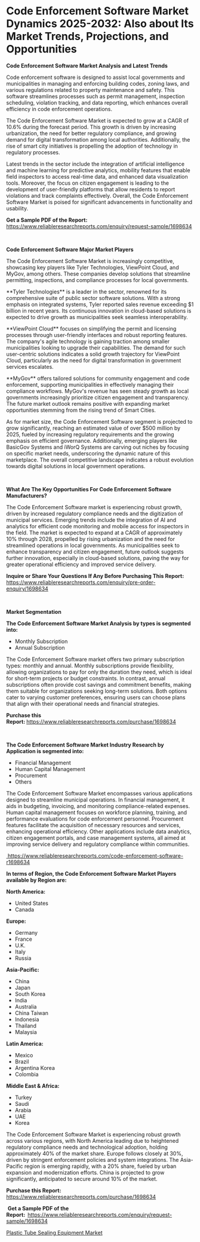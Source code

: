 <p><h1>Code Enforcement Software Market Dynamics 2025-2032: Also about Its Market Trends, Projections, and Opportunities</h1></p><p><strong>Code Enforcement Software Market Analysis and Latest Trends</strong></p>
<p><p>Code enforcement software is designed to assist local governments and municipalities in managing and enforcing building codes, zoning laws, and various regulations related to property maintenance and safety. This software streamlines processes such as permit management, inspection scheduling, violation tracking, and data reporting, which enhances overall efficiency in code enforcement operations.</p><p>The Code Enforcement Software Market is expected to grow at a CAGR of 10.6% during the forecast period. This growth is driven by increasing urbanization, the need for better regulatory compliance, and growing demand for digital transformation among local authorities. Additionally, the rise of smart city initiatives is propelling the adoption of technology in regulatory processes. </p><p>Latest trends in the sector include the integration of artificial intelligence and machine learning for predictive analytics, mobility features that enable field inspectors to access real-time data, and enhanced data visualization tools. Moreover, the focus on citizen engagement is leading to the development of user-friendly platforms that allow residents to report violations and track complaints effectively. Overall, the Code Enforcement Software Market is poised for significant advancements in functionality and usability.</p></p>
<p><strong>Get a Sample PDF of the Report:&nbsp;</strong> <a href="https://www.reliableresearchreports.com/enquiry/request-sample/1698634?utm_campaign=3252&utm_medium=2&utm_source=Github&utm_content=ia&utm_term=27032025&utm_id=code-enforcement-software">https://www.reliableresearchreports.com/enquiry/request-sample/1698634</a></p>
<p>&nbsp;</p>
<p><strong>Code Enforcement Software Major Market Players</strong></p>
<p><p>The Code Enforcement Software Market is increasingly competitive, showcasing key players like Tyler Technologies, ViewPoint Cloud, and MyGov, among others. These companies develop solutions that streamline permitting, inspections, and compliance processes for local governments.</p><p>**Tyler Technologies** is a leader in the sector, renowned for its comprehensive suite of public sector software solutions. With a strong emphasis on integrated systems, Tyler reported sales revenue exceeding $1 billion in recent years. Its continuous innovation in cloud-based solutions is expected to drive growth as municipalities seek seamless interoperability.</p><p>**ViewPoint Cloud** focuses on simplifying the permit and licensing processes through user-friendly interfaces and robust reporting features. The company's agile technology is gaining traction among smaller municipalities looking to upgrade their capabilities. The demand for such user-centric solutions indicates a solid growth trajectory for ViewPoint Cloud, particularly as the need for digital transformation in government services escalates.</p><p>**MyGov** offers tailored solutions for community engagement and code enforcement, supporting municipalities in effectively managing their compliance workflows. MyGov's revenue has seen steady growth as local governments increasingly prioritize citizen engagement and transparency. The future market outlook remains positive with expanding market opportunities stemming from the rising trend of Smart Cities.</p><p>As for market size, the Code Enforcement Software segment is projected to grow significantly, reaching an estimated value of over $500 million by 2025, fueled by increasing regulatory requirements and the growing emphasis on efficient governance. Additionally, emerging players like BasicGov Systems and iWorQ Systems are carving out niches by focusing on specific market needs, underscoring the dynamic nature of this marketplace. The overall competitive landscape indicates a robust evolution towards digital solutions in local government operations.</p></p>
<p>&nbsp;</p>
<p><strong>What Are The Key Opportunities For Code Enforcement Software Manufacturers?</strong></p>
<p><p>The Code Enforcement Software market is experiencing robust growth, driven by increased regulatory compliance needs and the digitization of municipal services. Emerging trends include the integration of AI and analytics for efficient code monitoring and mobile access for inspectors in the field. The market is expected to expand at a CAGR of approximately 10% through 2028, propelled by rising urbanization and the need for streamlined operations in local governments. As municipalities seek to enhance transparency and citizen engagement, future outlook suggests further innovation, especially in cloud-based solutions, paving the way for greater operational efficiency and improved service delivery.</p></p>
<p><strong>Inquire or Share Your Questions If Any Before Purchasing This Report:</strong> <a href="https://www.reliableresearchreports.com/enquiry/pre-order-enquiry/1698634?utm_campaign=3252&utm_medium=2&utm_source=Github&utm_content=ia&utm_term=27032025&utm_id=code-enforcement-software">https://www.reliableresearchreports.com/enquiry/pre-order-enquiry/1698634</a></p>
<p>&nbsp;</p>
<p><strong>Market Segmentation</strong></p>
<p><strong>The Code Enforcement Software Market Analysis by types is segmented into:</strong></p>
<p><ul><li>Monthly Subscription</li><li>Annual Subscription</li></ul></p>
<p><p>The Code Enforcement Software market offers two primary subscription types: monthly and annual. Monthly subscriptions provide flexibility, allowing organizations to pay for only the duration they need, which is ideal for short-term projects or budget constraints. In contrast, annual subscriptions often provide cost savings and commitment benefits, making them suitable for organizations seeking long-term solutions. Both options cater to varying customer preferences, ensuring users can choose plans that align with their operational needs and financial strategies.</p></p>
<p><strong>Purchase this Report:&nbsp;</strong><a href="https://www.reliableresearchreports.com/purchase/1698634?utm_campaign=3252&utm_medium=2&utm_source=Github&utm_content=ia&utm_term=27032025&utm_id=code-enforcement-software">https://www.reliableresearchreports.com/purchase/1698634</a></p>
<p>&nbsp;</p>
<p><strong>The Code Enforcement Software Market Industry Research by Application is segmented into:</strong></p>
<p><ul><li>Financial Management</li><li>Human Capital Management</li><li>Procurement</li><li>Others</li></ul></p>
<p><p>The Code Enforcement Software Market encompasses various applications designed to streamline municipal operations. In financial management, it aids in budgeting, invoicing, and monitoring compliance-related expenses. Human capital management focuses on workforce planning, training, and performance evaluations for code enforcement personnel. Procurement features facilitate the acquisition of necessary resources and services, enhancing operational efficiency. Other applications include data analytics, citizen engagement portals, and case management systems, all aimed at improving service delivery and regulatory compliance within communities.</p></p>
<p><a href="https://www.reliableresearchreports.com/code-enforcement-software-r1698634?utm_campaign=3252&utm_medium=2&utm_source=Github&utm_content=ia&utm_term=27032025&utm_id=code-enforcement-software">&nbsp;https://www.reliableresearchreports.com/code-enforcement-software-r1698634</a></p>
<p><strong>In terms of Region, the Code Enforcement Software Market Players available by Region are:</strong></p>
<p>
    <p> <strong> North America: </strong>
        <ul>
            <li>United States</li>
            <li>Canada</li>
        </ul>
        </p> 
    <p> <strong> Europe: </strong>
        <ul>
            <li>Germany</li>
            <li>France</li>
            <li>U.K.</li>
            <li>Italy</li>
            <li>Russia</li>
        </ul>
        </p> 
    <p> <strong> Asia-Pacific: </strong>
        <ul>
            <li>China</li>
            <li>Japan</li>
            <li>South Korea</li>
            <li>India</li>
            <li>Australia</li>
            <li>China Taiwan</li>
            <li>Indonesia</li>
            <li>Thailand</li>
            <li>Malaysia</li>
        </ul>
        </p> 
    <p> <strong> Latin America: </strong>
        <ul>
            <li>Mexico</li>
            <li>Brazil</li>
            <li>Argentina Korea</li>
            <li>Colombia</li>
        </ul>
        </p> 
    <p> <strong> Middle East & Africa: </strong>
        <ul>
            <li>Turkey</li>
            <li>Saudi</li>
            <li>Arabia</li>
            <li>UAE</li>
            <li>Korea</li>
        </ul>
    </p>
    </p>
<p><p>The Code Enforcement Software Market is experiencing robust growth across various regions, with North America leading due to heightened regulatory compliance needs and technological adoption, holding approximately 40% of the market share. Europe follows closely at 30%, driven by stringent enforcement policies and system integrations. The Asia-Pacific region is emerging rapidly, with a 20% share, fueled by urban expansion and modernization efforts. China is projected to grow significantly, anticipated to secure around 10% of the market.</p></p>
<p><strong>Purchase this Report: </strong><a href="https://www.reliableresearchreports.com/purchase/1698634?utm_campaign=3252&utm_medium=2&utm_source=Github&utm_content=ia&utm_term=27032025&utm_id=code-enforcement-software">https://www.reliableresearchreports.com/purchase/1698634</a></p>
<p>&nbsp;<strong>Get a Sample PDF of the Report:&nbsp;&nbsp;</strong><a href="https://www.reliableresearchreports.com/enquiry/request-sample/1698634?utm_campaign=3252&utm_medium=2&utm_source=Github&utm_content=ia&utm_term=27032025&utm_id=code-enforcement-software">https://www.reliableresearchreports.com/enquiry/request-sample/1698634</a></p>
<p><strong></strong></p>
<p><p><a href="https://github.com/ugurgyuri/Market-Research-Report-List-1/blob/main/plastic-tube-sealing-equipment-market.md?utm_campaign=3252&utm_medium=2&utm_source=Github&utm_content=ia&utm_term=27032025&utm_id=code-enforcement-software">Plastic Tube Sealing Equipment Market</a></p></p>
